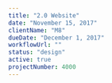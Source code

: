 ```yaml
---
title: "2.0 Website"
date: "November 15, 2017"
clientName: "M8"
dueDate: "December 1, 2017"
workflowUrl: ""
status: "design"
active: true
projectNumber: 4000
---
```

